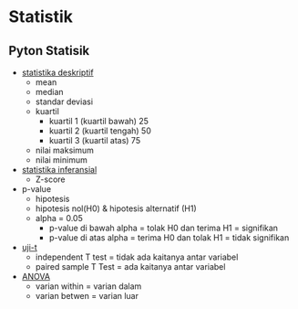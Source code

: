 # Statistik

## Pyton Statisik
* [statistika deskriptif](https://github.com/AhmadFirmanto/Statistik/blob/main/deskriptif.ipynb)
  - mean
  - median
  - standar deviasi
  - kuartil
    - kuartil 1 (kuartil bawah) 25 
    - kuartil 2 (kuartil tengah) 50
    - kuartil 3 (kuartil atas) 75
  - nilai maksimum
  - nilai minimum
* [statistika inferansial](https://github.com/AhmadFirmanto/Statistik/blob/main/inferensial.ipynb)
  - Z-score
* p-value
  - hipotesis
  - hipotesis nol(H0) & hipotesis alternatif (H1)
  - alpha = 0.05
    - p-value di bawah alpha = tolak H0 dan terima H1 = signifikan
    - p-value di atas alpha = terima H0 dan tolak H1 = tidak signifikan
* [uji-t](https://github.com/AhmadFirmanto/Statistik/blob/main/t_stat.ipynb)
  - independent T test = tidak ada kaitanya antar variabel
  - paired sample T Test = ada kaitanya antar variabel
* [ANOVA](https://github.com/AhmadFirmanto/Statistik/blob/main/anova.ipynb)
  - varian within = varian dalam
  - varian betwen = varian luar
